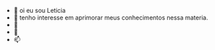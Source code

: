 - 👋 oi eu sou Leticia
- 👀 tenho interesse em aprimorar meus conhecimentos nessa materia.
- 🌱 
- 💞️ 
- 📫 

<!---
lele0706/lele0706 is a ✨ special ✨ repository because its `README.md` (this file) appears on your GitHub profile.
You can click the Preview link to take a look at your changes.
--->
